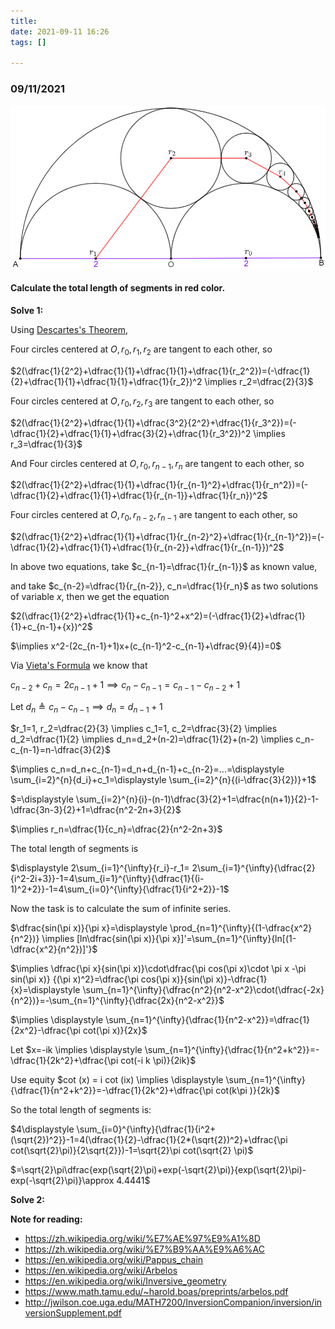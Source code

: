```yaml
---
title:
date: 2021-09-11 16:26
tags: []

---
```


### 09/11/2021

![image-20210911173532220](/assets/images/2021-09/image-20210911163103702.png)

#### Calculate the total length of segments in red color.

**Solve 1:**

Using [Descartes's Theorem](https://en.wikipedia.org/wiki/Descartes%27_theorem),

Four circles centered at $O, r_0, r_1, r_2$ are tangent to each other, so

$2(\dfrac{1}{2^2}+\dfrac{1}{1}+\dfrac{1}{1}+\dfrac{1}{r_2^2})=(-\dfrac{1}{2}+\dfrac{1}{1}+\dfrac{1}{1}+\dfrac{1}{r_2})^2 \implies r_2=\dfrac{2}{3}$

Four circles centered at $O, r_0, r_2, r_3$ are tangent to each other, so

$2(\dfrac{1}{2^2}+\dfrac{1}{1}+\dfrac{3^2}{2^2}+\dfrac{1}{r_3^2})=(-\dfrac{1}{2}+\dfrac{1}{1}+\dfrac{3}{2}+\dfrac{1}{r_3^2})^2 \implies r_3=\dfrac{1}{3}$

And Four circles centered at $O, r_0, r_{n-1},r_{n}$ are tangent to each other, so

$2(\dfrac{1}{2^2}+\dfrac{1}{1}+\dfrac{1}{r_{n-1}^2}+\dfrac{1}{r_n^2})=(-\dfrac{1}{2}+\dfrac{1}{1}+\dfrac{1}{r_{n-1}}+\dfrac{1}{r_n})^2$

Four circles centered at $O, r_0, r_{n-2}, r_{n-1}$ are tangent to each other, so

$2(\dfrac{1}{2^2}+\dfrac{1}{1}+\dfrac{1}{r_{n-2}^2}+\dfrac{1}{r_{n-1}^2})=(-\dfrac{1}{2}+\dfrac{1}{1}+\dfrac{1}{r_{n-2}}+\dfrac{1}{r_{n-1}})^2$

In above two equations, take $c_{n-1}=\dfrac{1}{r_{n-1}}$ as known value,

and take $c_{n-2}=\dfrac{1}{r_{n-2}}, c_n=\dfrac{1}{r_n}$ as two solutions of variable $x$, then we get the equation

$2(\dfrac{1}{2^2}+\dfrac{1}{1}+c_{n-1}^2+x^2)=(-\dfrac{1}{2}+\dfrac{1}{1}+c_{n-1}+{x})^2$

$\implies x^2-(2c_{n-1}+1)x+(c_{n-1}^2-c_{n-1}+\dfrac{9}{4})=0$

Via [Vieta's Formula](https://en.wikipedia.org/wiki/Vieta%27s_formulas) we know that

$c_{n-2}+c_n=2c_{n-1}+1 \implies c_n-c_{n-1}=c_{n-1}-c_{n-2}+1$

Let $d_n\triangleq c_n-c_{n-1} \implies d_n=d_{n-1}+1$

$r_1=1, r_2=\dfrac{2}{3} \implies c_1=1, c_2=\dfrac{3}{2} \implies d_2=\dfrac{1}{2} \implies d_n=d_2+(n-2)=\dfrac{1}{2}+(n-2) \implies c_n-c_{n-1}=n-\dfrac{3}{2}$

$\implies c_n=d_n+c_{n-1}=d_n+d_{n-1}+c_{n-2}=...=\displaystyle \sum_{i=2}^{n}{d_i}+c_1=\displaystyle \sum_{i=2}^{n}{(i-\dfrac{3}{2})}+1$

$=\displaystyle \sum_{i=2}^{n}{i}-(n-1)\dfrac{3}{2}+1=\dfrac{n(n+1)}{2}-1-\dfrac{3n-3}{2}+1=\dfrac{n^2-2n+3}{2}$

$\implies r_n=\dfrac{1}{c_n}=\dfrac{2}{n^2-2n+3}$

The total length of segments is

$\displaystyle 2\sum_{i=1}^{\infty}{r_i}-r_1= 2\sum_{i=1}^{\infty}{\dfrac{2}{i^2-2i+3}}-1=4\sum_{i=1}^{\infty}{\dfrac{1}{(i-1)^2+2}}-1=4\sum_{i=0}^{\infty}{\dfrac{1}{i^2+2}}-1$

Now the task is to calculate the sum of infinite series.

$\dfrac{sin(\pi x)}{\pi x}=\displaystyle \prod_{n=1}^{\infty}{(1-\dfrac{x^2}{n^2})} \implies [ln\dfrac{sin(\pi x)}{\pi x}]'=\sum_{n=1}^{\infty}{ln[(1-\dfrac{x^2}{n^2})]'}$

$\implies \dfrac{\pi x}{sin(\pi x)}\cdot\dfrac{\pi cos(\pi x)\cdot \pi x -\pi sin(\pi x)} {(\pi x)^2}=\dfrac{\pi cos(\pi x)}{sin(\pi x)}-\dfrac{1}{x}=\displaystyle \sum_{n=1}^{\infty}{\dfrac{n^2}{n^2-x^2}\cdot(\dfrac{-2x}{n^2})}=-\sum_{n=1}^{\infty}{\dfrac{2x}{n^2-x^2}}$

$\implies \displaystyle \sum_{n=1}^{\infty}{\dfrac{1}{n^2-x^2}}=\dfrac{1}{2x^2}-\dfrac{\pi cot(\pi x)}{2x}$

Let $x=-ik \implies \displaystyle \sum_{n=1}^{\infty}{\dfrac{1}{n^2+k^2}}=-\dfrac{1}{2k^2}+\dfrac{\pi cot(-i k \pi)}{2ik}$

Use equity $cot (x) = i cot (ix) \implies \displaystyle \sum_{n=1}^{\infty}{\dfrac{1}{n^2+k^2}}=-\dfrac{1}{2k^2}+\dfrac{\pi cot(k\pi )}{2k}$

So the total length of segments is:

$4\displaystyle \sum_{i=0}^{\infty}{\dfrac{1}{i^2+(\sqrt{2})^2}}-1=4(\dfrac{1}{2}-\dfrac{1}{2*(\sqrt{2})^2}+\dfrac{\pi cot(\sqrt{2}\pi)}{2\sqrt{2}})-1=\sqrt{2}\pi cot(\sqrt{2} \pi)$

$=\sqrt{2}\pi\dfrac{exp(\sqrt{2}\pi)+exp(-\sqrt{2}\pi)}{exp(\sqrt{2}\pi)-exp(-\sqrt{2}\pi)}\approx 4.4441$

**Solve 2:**



**Note for reading:**

* https://zh.wikipedia.org/wiki/%E7%AE%97%E9%A1%8D
* https://zh.wikipedia.org/wiki/%E7%B9%AA%E9%A6%AC
* https://en.wikipedia.org/wiki/Pappus_chain
* https://en.wikipedia.org/wiki/Arbelos
* https://en.wikipedia.org/wiki/Inversive_geometry
* https://www.math.tamu.edu/~harold.boas/preprints/arbelos.pdf
* http://jwilson.coe.uga.edu/MATH7200/InversionCompanion/inversion/inversionSupplement.pdf

